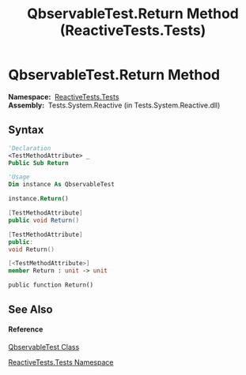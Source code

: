 ﻿---
title: QbservableTest.Return Method  (ReactiveTests.Tests)
TOCTitle: Return Method
ms:assetid: M:ReactiveTests.Tests.QbservableTest.Return
ms:mtpsurl: https://msdn.microsoft.com/en-us/library/reactivetests.tests.qbservabletest.return(v=VS.103)
ms:contentKeyID: 36619581
ms.date: 06/28/2011
mtps_version: v=VS.103
f1_keywords:
- ReactiveTests.Tests.QbservableTest.Return
dev_langs:
- CSharp
- JScript
- VB
- FSharp
- c++
---

# QbservableTest.Return Method

**Namespace:**  [ReactiveTests.Tests](hh289046\(v=vs.103\).md)  
**Assembly:**  Tests.System.Reactive (in Tests.System.Reactive.dll)

## Syntax

``` vb
'Declaration
<TestMethodAttribute> _
Public Sub Return
```

``` vb
'Usage
Dim instance As QbservableTest

instance.Return()
```

``` csharp
[TestMethodAttribute]
public void Return()
```

``` c++
[TestMethodAttribute]
public:
void Return()
```

``` fsharp
[<TestMethodAttribute>]
member Return : unit -> unit 
```

``` jscript
public function Return()
```

## See Also

#### Reference

[QbservableTest Class](hh315250\(v=vs.103\).md)

[ReactiveTests.Tests Namespace](hh289046\(v=vs.103\).md)

